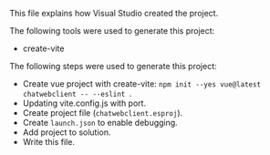 This file explains how Visual Studio created the project.

The following tools were used to generate this project:
- create-vite

The following steps were used to generate this project:
- Create vue project with create-vite: `npm init --yes vue@latest chatwebclient -- --eslint `.
- Updating vite.config.js with port.
- Create project file (`chatwebclient.esproj`).
- Create `launch.json` to enable debugging.
- Add project to solution.
- Write this file.
